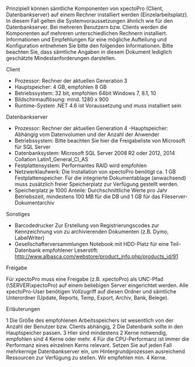 Prinzipiell können sämtliche Komponenten von xpectoPro (Client, Datenbankserver) auf einem Rechner installiert werden (Einzelarbeitsplatz). In diesem Fall gelten die Systemvoraussetzungen ähnlich wie für den Datenbankserver. Bei mehreren Benutzern bzw. Clients werden die Komponenten auf mehreren unterschiedlichen Rechnern installiert. Informationen und Empfehlungen für eine mögliche Aufteilung und Konfiguration entnehmen Sie bitte den folgenden Informationen. Bitte beachten Sie, dass sämtliche Angaben in diesem Dokument lediglich geschätzte Mindestanforderungen darstellen.


  Client
  
- Prozessor: Rechner der aktuellen Generation 3
- Hauptspeicher: 4 GB, empfohlen 8 GB
- Betriebssystem: 32 bit, empfohlen 64bit Windows 7, 8.1, 10
- Bildschirmauflösung: mind. 1280 x 900
- Runtime-System .NET 4.6 ist Voraussetzung und muss installiert sein


Datenbankserver

- Prozessor: Rechner der aktuellen Generation 4
 -Hauptspeicher:  Abhängig vom Datenvolumen und der Anzahl der Anwender
- Betriebssystem: Bitte beachten Sie hier die Freigabeliste von Microsoft für SQL Server
- Datenbanksystem: Microsoft SQL Server 2008 R2 oder 2012, 2014
  Collation Latin1_General_CI_AS
- Festplattensystem: Performantes RAID wird empfohlen
- Netzwerklaufwerk: Die Installation von xpectoPro benötigt ca. 1 GB Festplattenspeicher. Für die integrierte Dokumentablage (anwachsend) muss zusätzlich freier Speicherplatz zur Verfügung gestellt werden.
- Speicherplatz je 1000 Anteile: Durchschnittliche Werte pro Jahr Betriebszeit, mindestens 100 MB für die DB und 1 GB für das Fileserver-Dokumentarchiv


Sonstiges

- Barcodedrucker Zur Erstellung von Registrierungscodes zur Kennzeichnung von zu archivierenden Dokumenten (z.B. Dymo, LabelWriter)
- Gesellschafterversammlungen Notebook mit HDD-Platz für eine Teil-Datenbank empfohlener Leserstift: http://www.albasca.com/webstore/product_info.php/products_id/91


Freigabe

Für xpectoPro muss eine Freigabe (z.B. xpectoPro) als UNC-Pfad (\\SERVER\xpectoPro) auf einem beliebigen Server eingerichtet werden. Alle xpectoPro-User benötigen Vollzugriff auf diesen Ordner und sämtliche Unterordner (Update, Reports, Temp, Export, Archiv, Bank, Belege).


Erläuterungen

1 Die Größe des empfohlenen Arbeitsspeichers ist wesentlich von der Anzahl der Benutzer bzw. Clients abhängig,
2 Die Datenbank sollte in den Hauptspeicher passen.
3 Hier sind mindestens 2 Kerne notwendig, empfohlen sind 4 Kerne oder mehr.
4 Für die CPU-Performanz ist immer die Performanz eines einzelnen Kerns relevant. Setzen Sie auf jeden Fall mehrkernige Datenbankserver ein, um Hintergrundprozessen ausreichend Ressourcen zur Verfügung zu stellen. Wir empfehlen min. 4 Kerne.





